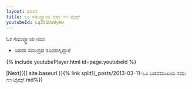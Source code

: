 ```yaml
---
layout: post
title: ಓಂ ಸಮುದ್ಚ್ಛ್ರಾಯ ನಮಃ ೧೧ ಟೈಮ್ಸ್
youtubeId: Lq3z1UaUyHw
---
```

 
 
 ಓಂ ಸಮುದ್ಚ್ಛ್ರಾಯ ನಮಃ  
 
 -  ಯಾರು ಸಮುದ್ರದ ರೂಪದಲ್ಲಿದ್ದಾರೆ 
 
  
 
  
 
 
 
 
 
 


{% include youtubePlayer.html id=page.youtubeId %}
 
[Next]({{ site.baseurl }}{% link  split1/_posts/2013-03-11-ಓಂ ಬಡವಮುಖಯ ನಮಃ ೧೧ ಟೈಮ್ಸ್.md%})
 
